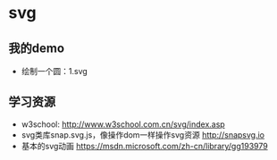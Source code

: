 # svg

## 我的demo
- 绘制一个圆：1.svg


## 学习资源
- w3school:
http://www.w3school.com.cn/svg/index.asp
- svg类库snap.svg.js，像操作dom一样操作svg资源
http://snapsvg.io
- 基本的svg动画
https://msdn.microsoft.com/zh-cn/library/gg193979
